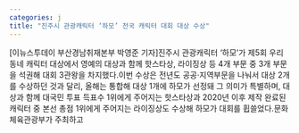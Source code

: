 ```yaml
---
categories: j
title: "진주시 관광캐릭터 ‘하모’ 전국 캐릭터 대회 대상 수상"
---
```

[이뉴스투데이 부산경남취재본부 박영준 기자]진주시 관광캐릭터 ‘하모’가 제5회 우리동네 캐릭터 대상에서 영예의 대상과 함께 핫스타상, 라이징상 등 4개 부문 중 3개 부문을 석권해 대회 3관왕을 차지했다.이번 수상은 전년도 공공·지역부문을 나눠서 대상 2개를 수상하던 것과 달리, 올해는 통합해 대상 1개에 하모가 선정돼 그 의미가 특별하며, 대상과 함께 대국민 투표 득표수 1위에게 주어지는 핫스타상과 2020년 이후 제작 완료된 캐릭터 중 본선 총점 1위에게 주어지는 라이징상도 수상해 하모가 대회를 휩쓸었다.문화체육관광부가 주최하고